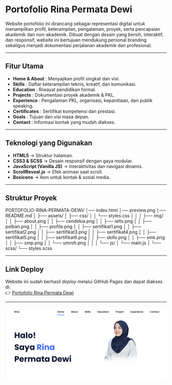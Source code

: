 # Portofolio Rina Permata Dewi

Website portofolio ini dirancang sebagai representasi digital untuk menampilkan profil, keterampilan, pengalaman, proyek, serta pencapaian akademik dan non-akademik. Dibuat dengan desain yang bersih, interaktif, dan responsif, website ini bertujuan mendukung personal branding sekaligus menjadi dokumentasi perjalanan akademik dan profesional.

---

## Fitur Utama
- **Home & About** : Menyajikan profil singkat dan visi.  
- **Skills** : Daftar keterampilan teknis, kreatif, dan komunikasi.  
- **Education** : Riwayat pendidikan formal.  
- **Projects** : Dokumentasi proyek akademik & PKL.  
- **Experience** : Pengalaman PKL, organisasi, kepanitiaan, dan publik speaking.  
- **Certificates** : Sertifikat kompetensi dan prestasi.  
- **Goals** : Tujuan dan visi masa depan.  
- **Contact** : Informasi kontak yang mudah diakses.  

---

## Teknologi yang Digunakan
- **HTML5** → Struktur halaman.  
- **CSS3 & SCSS** → Desain responsif dengan gaya modular.  
- **JavaScript (Vanilla JS)** → Interaktivitas dan navigasi dinamis.  
- **ScrollReveal.js** → Efek animasi saat scroll.  
- **Boxicons** → Ikon untuk kontak & sosial media.  

---

## Struktur Proyek
PORTOFOLIO-RINA-PERMATA-DEWI/
│── index.html
│── preview.png
│── README.md
│
├── assets/
│   ├── css/
│   │   └── styles.css
│   │
│   ├── img/
│   │   ├── about.png
│   │   ├── cendekia.png
│   │   ├── ielts.png
│   │   ├── polban.png
│   │   ├── profile.png
│   │   ├── sertifikat1.png
│   │   ├── sertifikat2.png
│   │   ├── sertifikat3.png
│   │   ├── sertifikat4.png
│   │   ├── sertifikat5.png
│   │   ├── sertifikat6.png
│   │   ├── skills.png
│   │   ├── smk.png
│   │   ├── smp.png
│   │   └── umroh.png
│   │
│   └── js/
│       └── main.js
│
└── scss/
    └── styles.scss

---

## Link Deploy
Website ini sudah berhasil *deploy* melalui GitHub Pages dan dapat diakses di:  
👉 [Portofolio Rina Permata Dewi](https://rinapermata2610.github.io/portfolio-rina/)  

---

![preview img](/preview.png)

